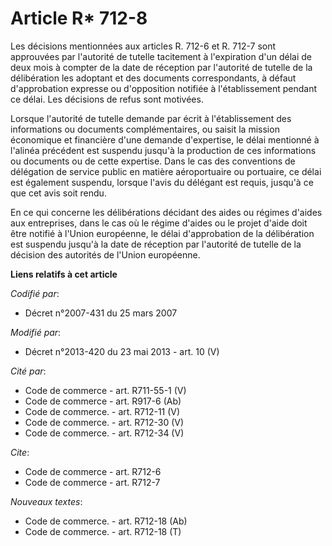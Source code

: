 # Article R* 712-8

Les décisions mentionnées aux articles R. 712-6 et R. 712-7 sont approuvées par l'autorité de tutelle tacitement à
l'expiration d'un délai de deux mois à compter de la date de réception par l'autorité de tutelle de la délibération les
adoptant et des documents correspondants, à défaut d'approbation expresse ou d'opposition notifiée à l'établissement pendant
ce délai. Les décisions de refus sont motivées. 

Lorsque l'autorité de tutelle demande par écrit à l'établissement des informations ou documents complémentaires, ou saisit la
mission économique et financière d'une demande d'expertise, le délai mentionné à l'alinéa précédent est suspendu jusqu'à la
production de ces informations ou documents ou de cette expertise. Dans le cas des conventions de délégation de service
public en matière aéroportuaire ou portuaire, ce délai est également suspendu, lorsque l'avis du délégant est requis, jusqu'à
ce que cet avis soit rendu. 

En ce qui concerne les délibérations décidant des aides ou régimes d'aides aux entreprises, dans le cas où le régime d'aides
ou le projet d'aide doit être notifié à l'Union européenne, le délai d'approbation de la délibération est suspendu jusqu'à la
date de réception par l'autorité de tutelle de la décision des autorités de l'Union européenne.

**Liens relatifs à cet article**

_Codifié par_:

  - Décret n°2007-431 du 25 mars 2007

_Modifié par_:

  - Décret n°2013-420 du 23 mai 2013 - art. 10 (V)

_Cité par_:

  - Code de commerce - art. R711-55-1 (V)
  - Code de commerce - art. R917-6 (Ab)
  - Code de commerce. - art. R712-11 (V)
  - Code de commerce. - art. R712-30 (V)
  - Code de commerce. - art. R712-34 (V)

_Cite_:

  - Code de commerce - art. R712-6
  - Code de commerce - art. R712-7

_Nouveaux textes_:

  - Code de commerce. - art. R712-18 (Ab)
  - Code de commerce. - art. R712-18 (T)
